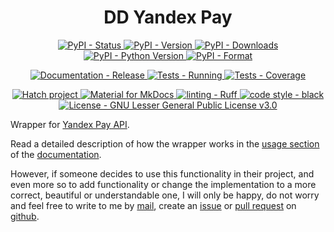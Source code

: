 <h1 align="center" >DD Yandex Pay</h1>

<p align="center">
	<a href="https://pypi.org/project/dd_yandex_pay">
		<img src="https://img.shields.io/pypi/status/dd_yandex_pay.svg" alt="PyPI - Status" />
	</a>
	<a href="https://pypi.org/project/dd_yandex_pay">
		<img src="https://img.shields.io/pypi/v/dd_yandex_pay.svg" alt="PyPI - Version" />
	</a>
	<a href="https://pypi.org/project/dd_yandex_pay">
		<img src="https://img.shields.io/pypi/dm/dd_yandex_pay.svg" alt="PyPI - Downloads" />
	</a>
	<a href="https://pypi.org/project/dd_yandex_pay">
		<img src="https://img.shields.io/pypi/pyversions/dd_yandex_pay.svg" alt="PyPI - Python Version" />
	</a>
	<a href="https://pypi.org/project/dd_yandex_pay">
		<img src="https://img.shields.io/pypi/format/dd_yandex_pay.svg" alt="PyPI - Format" />
	</a>
</p>
<p align="center">
	<a href="https://github.com/dd/dd_yandex_pay/actions/workflows/mkdocs-release.yml" >
		<img src="https://img.shields.io/github/actions/workflow/status/dd/dd_yandex_pay/mkdocs-release.yml?logo=github&label=docs" alt="Documentation - Release" />
	</a>
	<a href="https://github.com/dd/dd_yandex_pay/actions/workflows/test.yml" >
		<img src="https://img.shields.io/github/actions/workflow/status/dd/dd_yandex_pay/test.yml?logo=github&label=tests" alt="Tests - Running" />
	</a>
	<a href="https://codecov.io/gh/dd/dd_yandex_pay" >
		<img src="https://codecov.io/gh/dd/dd_yandex_pay/branch/main/graph/badge.svg?token=HV1QGD74EK" alt="Tests - Coverage" />
	</a>
</p>
<p align="center">
	<a href="https://github.com/pypa/hatch" target="_blank">
		<img src="https://img.shields.io/badge/%F0%9F%A5%9A-Hatch-4051b5.svg" alt="Hatch project" />
	</a>
	<a href="https://squidfunk.github.io/mkdocs-material/" target="_blank">
		<img src="https://img.shields.io/badge/docs-mkdocs_material-blue?logo=mdbook&logoColor=white" alt="Material for MkDocs" />
	</a>
	<a href="https://github.com/charliermarsh/ruff" target="_blank">
		<img src="https://img.shields.io/endpoint?url=https://raw.githubusercontent.com/charliermarsh/ruff/main/assets/badge/v2.json" alt="linting - Ruff" />
	</a>
	<a href="https://github.com/psf/black" target="_blank">
		<img src="https://img.shields.io/badge/code%20style-black-000000.svg" alt="code style - black" />
	</a>
	<a href="https://raw.githubusercontent.com/dd/dd_yandex_pay/main/LICENSE" target="_blank">
		<img src="https://img.shields.io/pypi/l/dd_yandex_pay?color=008033" alt="License - GNU Lesser General Public License v3.0" />
	</a>
</p>

Wrapper for [Yandex Pay API](https://pay.yandex.ru/ru/docs/custom/backend/yandex-pay-api/).

Read a detailed description of how the wrapper works in the [usage section](https://dd.github.io/dd_yandex_pay/usage/getting_started/) of the [documentation](https://dd.github.io/Meringue/).

However, if someone decides to use this functionality in their project, and even more so to add functionality or change the implementation to a more correct, beautiful or understandable one, I will only be happy, do not worry and feel free to write to me by [mail](mailto:dd@tovarisch.engineer), create an [issue](https://github.com/dd/dd_yandex_pay/issues) or [pull request](https://github.com/dd/dd_yandex_pay/pulls) on [github](https://github.com/dd/dd_yandex_pay).
